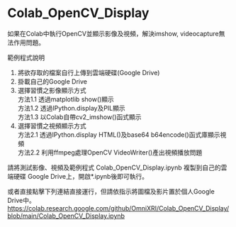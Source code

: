 # Colab_OpenCV_Display
如果在Colab中執行OpenCV並顯示影像及視頻，解決imshow, videocapture無法作用問題。

範例程式說明

1. 將欲存取的檔案自行上傳到雲端硬碟(Google Drive)  
2. 掛載自己的Google Drive  
3. 選擇習慣之影像顯示方式  
   方法1.1 透過matplotlib show()顯示  
   方法1.2 透過IPython.display及PIL顯示  
   方法1.3 以Colab自帶cv2_imshow()函式顯示  
4. 選擇習慣之視頻顯示方式  
   方法2.1 透過IPython.display HTML()及base64 b64encode()函式庫顯示視頻  
   方法2.2 利用ffmpeg處理OpenCV VideoWriter()產出視頻播放問題  

請將測試影像、視頻及範例程式 Colab_OpenCV_Display.ipynb 複製到自己的雲端硬碟 Google Drive上，開啟*.ipynb後即可執行。

或者直接點擊下列連結直接運行，但請依指示將圖檔及影片置於個人Google Drive中。
https://colab.research.google.com/github/OmniXRI/Colab_OpenCV_Display/blob/main/Colab_OpenCV_Display.ipynb
